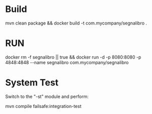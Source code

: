 # Build
mvn clean package && docker build -t com.mycompany/segnalibro .

# RUN

docker rm -f segnalibro || true && docker run -d -p 8080:8080 -p 4848:4848 --name segnalibro com.mycompany/segnalibro 

# System Test

Switch to the "-st" module and perform:

mvn compile failsafe:integration-test